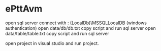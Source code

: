 # ePttAvm
open sql server connect with : (LocalDb)\MSSQLLocalDB (windows authentication)
open data/db/db.txt copy script and run sql server
open data/table/table.txt copy script and run sql server

open project in visual studio and run project.
